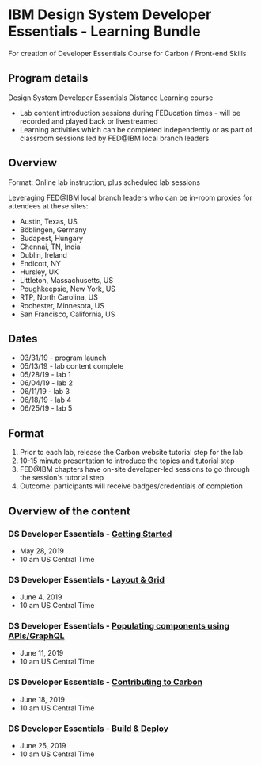 # IBM Design System Developer Essentials - Learning Bundle
For creation of Developer Essentials Course for Carbon / Front-end Skills

## Program details

Design System Developer Essentials Distance Learning course 

* Lab content introduction sessions during FEDucation times - will be recorded and played back or livestreamed
* Learning activities which can be completed independently or as part of classroom sessions led by FED@IBM local branch leaders

## Overview

Format: Online lab instruction, plus scheduled lab sessions

Leveraging FED@IBM local branch leaders who can be in-room proxies for attendees at these sites:

* Austin, Texas, US  
* Böblingen, Germany 
* Budapest, Hungary 
* Chennai, TN, India 
* Dublin, Ireland
* Endicott, NY
* Hursley, UK  
* Littleton, Massachusetts, US   
* Poughkeepsie, New York, US  
* RTP, North Carolina, US 
* Rochester, Minnesota, US  
* San Francisco, California, US 


## Dates

* 03/31/19 - program launch
* 05/13/19 - lab content complete
* 05/28/19 - lab 1
* 06/04/19 - lab 2
* 06/11/19 - lab 3
* 06/18/19 - lab 4
* 06/25/19 - lab 5

## Format

1. Prior to each lab, release the Carbon website tutorial step for the lab
1. 10-15 minute presentation to introduce the topics and tutorial step
1. FED@IBM chapters have on-site developer-led sessions to go through the session's tutorial step
1. Outcome: participants will receive badges/credentials of completion

## Overview of the content

### DS Developer Essentials - [Getting Started](https://github.com/carbon-design-system/developer-essentials/issues/1)
* May 28, 2019
* 10 am US Central Time

### DS Developer Essentials - [Layout & Grid](https://github.com/carbon-design-system/developer-essentials/issues/2)
* June 4, 2019
* 10 am US Central Time

### DS Developer Essentials - [Populating components using APIs/GraphQL](https://github.com/carbon-design-system/developer-essentials/issues/3)
* June 11, 2019
* 10 am US Central Time

### DS Developer Essentials - [Contributing to Carbon](https://github.com/carbon-design-system/developer-essentials/issues/4) 
* June 18, 2019
* 10 am US Central Time

### DS Developer Essentials - [Build & Deploy](https://github.com/carbon-design-system/developer-essentials/issues/5)
* June 25, 2019
* 10 am US Central Time


